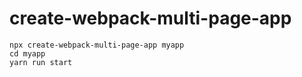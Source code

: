 # create-webpack-multi-page-app
```
npx create-webpack-multi-page-app myapp
cd myapp
yarn run start
```
